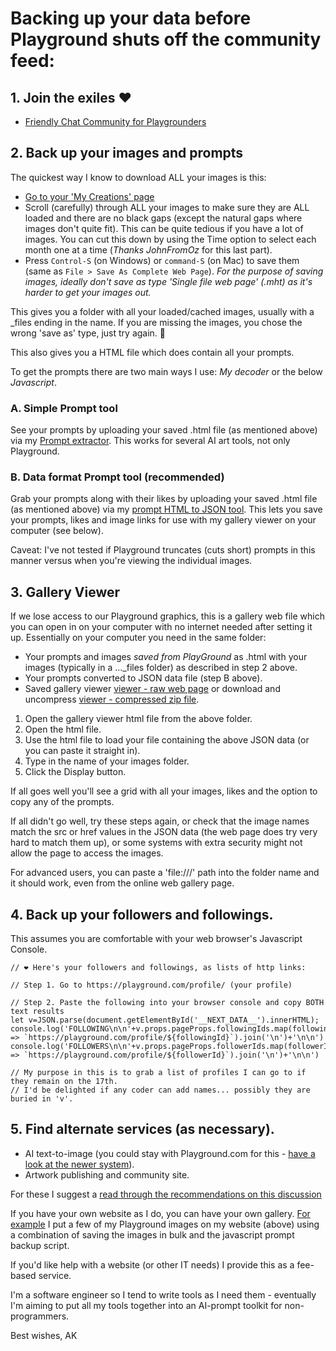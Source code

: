 
# Backing up your data before Playground shuts off the community feed:

## 1. Join the exiles ❤️
- [Friendly Chat Community for Playgrounders](https://discord.gg/3QK2B3zhGb)

## 2. Back up your images and prompts

The quickest way I know to download ALL your images is this:
- [Go to your 'My Creations' page](https://playground.com/me)
- Scroll (carefully) through ALL your images to make sure they are ALL loaded and there are no black gaps (except the natural gaps where images don't quite fit). This can be quite tedious if you have a lot of images. 
You can cut this down by using the Time option to select each month one at a time (*Thanks JohnFromOz* for this last part).
- Press `Control-S` (on Windows) or `command-S` (on Mac) to save them (same as `File > Save As Complete Web Page`). *For the purpose of saving images, ideally don't save as type 'Single file web page' (.mht) as it's harder to get your images out.*

This gives you a folder with all your loaded/cached images, usually with a _files ending in the name. If you are missing the images, you chose the wrong 'save as' type, just try again. 🙂

This also gives you a HTML file which does contain all your prompts.

To get the prompts there are two main ways I use: *My decoder* or the below *Javascript*. 

### A. Simple Prompt tool
See your prompts by uploading your saved .html file (as mentioned above) via my [Prompt extractor](https://akingdom.github.io/ai_tools/prompt-extraction.html). This works for several AI art tools, not only Playground.

### B. Data format Prompt tool (recommended)
Grab your prompts along with their likes by uploading your saved .html file (as mentioned above) via my [prompt HTML to JSON tool](https://github.com/akingdom/akingdom.github.io/ai_tools/prompt-html-to-json.html). This lets you save your prompts, likes and image links for use with my gallery viewer on your computer (see below).

Caveat: I've not tested if Playground truncates (cuts short) prompts in this manner versus when you're viewing the individual images.

## 3. Gallery Viewer
If we lose access to our Playground graphics, this is a gallery web file which you can open in on your computer with no internet needed after setting it up. Essentially on your computer you need in the same folder:

- Your prompts and images *saved from PlayGround* as .html with your images (typically in a ..._files folder) as described in step 2 above.
- Your prompts converted to JSON data file (step B above).
- Saved gallery viewer [viewer - raw web page](../ai_tools/prompt-backup-viewer.html) or download and uncompress [viewer - compressed zip file](../ai_tools/prompt-backup-viewer.html.zip). 

1. Open the gallery viewer html file from the above folder.
2. Open the html file.
3. Use the html file to load your file containing the above JSON data (or you can paste it straight in).
4. Type in the name of your images folder.
5. Click the Display button.

If all goes well you'll see a grid with all your images, likes and the option to copy any of the prompts. 

If all didn't go well, try these steps again, or check that the image names match the src or href values in the JSON data (the web page does try very hard to match them up), or some systems with extra security might not allow the page to access the images.

For advanced users, you can paste a 'file:///' path into the folder name and it should work, even from the online web gallery page.

## 4. Back up your followers and followings.
This assumes you are comfortable with your web browser's Javascript Console.


    // ❤️ Here's your followers and followings, as lists of http links:
    
    // Step 1. Go to https://playground.com/profile/ (your profile)
    
    // Step 2. Paste the following into your browser console and copy BOTH text results
    let v=JSON.parse(document.getElementById('__NEXT_DATA__').innerHTML);
    console.log('FOLLOWING\n\n'+v.props.pageProps.followingIds.map(followingId => `https://playground.com/profile/${followingId}`).join('\n')+'\n\n')
    console.log('FOLLOWERS\n\n'+v.props.pageProps.followerIds.map(followerId => `https://playground.com/profile/${followerId}`).join('\n')+'\n\n')
    
    // My purpose in this is to grab a list of profiles I can go to if they remain on the 17th.
    // I'd be delighted if any coder can add names... possibly they are buried in 'v'.


## 5. Find alternate services (as necessary).
- AI text-to-image (you could stay with Playground.com for this - [have a look at the newer system](https://playground.com/design/c/art)).
- Artwork publishing and community site.

For these I suggest a [read through the recommendations on this discussion](https://discord.com/channels/1108515559164883107/1138316277211996181/1306088534008008736)

If you have your own website as I do, you can have your own gallery.
[For example](https://akingdom.github.io/art2/) I put a few of my Playground images on my website (above) using a combination of saving the images in bulk and the javascript prompt backup script.

If you'd like help with a website (or other IT needs) I provide this as a fee-based service.

I'm a software engineer so I tend to write tools as I need them - eventually I'm aiming to put all my tools together into an AI-prompt toolkit for non-programmers.

Best wishes,
AK

